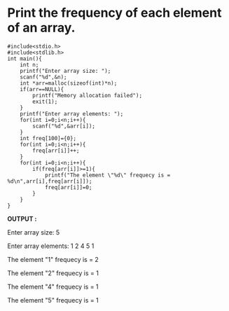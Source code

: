 # Print the frequency of each element of an array.

````
#include<stdio.h>
#include<stdlib.h>
int main(){
    int n;
    printf("Enter array size: ");
    scanf("%d",&n);
    int *arr=malloc(sizeof(int)*n);
    if(arr==NULL){
        printf("Memory allocation failed");
        exit(1);
    }
    printf("Enter array elements: ");
    for(int i=0;i<n;i++){
        scanf("%d",&arr[i]);
    }
    int freq[100]={0};
    for(int i=0;i<n;i++){
        freq[arr[i]]++;
    }
    for(int i=0;i<n;i++){
        if(freq[arr[i]]>=1){ 
            printf("The element \"%d\" frequecy is = %d\n",arr[i],freq[arr[i]]);
            freq[arr[i]]=0;
        }
    }
}
````

__OUTPUT :__

Enter array size: 5

Enter array elements: 1 2 4 5 1

The element \"1\" frequecy is = 2

The element \"2\" frequecy is = 1

The element \"4\" frequecy is = 1

The element \"5\" frequecy is = 1

